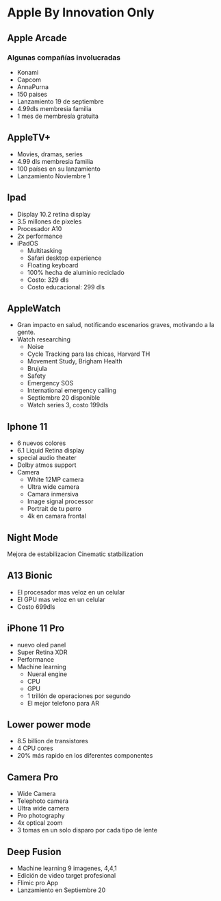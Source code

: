 # Apple By Innovation Only

## Apple Arcade

### Algunas compañías involucradas
- Konami
- Capcom
- AnnaPurna
- 150 paises
- Lanzamiento 19 de septiembre 
- 4.99dls membresia familia
- 1 mes de membresía gratuita

## AppleTV+
- Movies, dramas, series
- 4.99 dls membresia familia
- 100 países en su lanzamiento
- Lanzamiento Noviembre 1


## Ipad
- Display 10.2 retina display
- 3.5 millones de pixeles
- Procesador A10 
- 2x performance
- iPadOS
	- Multitasking
	- Safari desktop experience
	- Floating keyboard
	- 100% hecha de aluminio reciclado
	- Costo: 329 dls
	- Costo educacional: 299 dls

## AppleWatch

- Gran impacto en salud, notificando escenarios graves, motivando a la gente.
- Watch researching 
	- Noise
	- Cycle Tracking para las chicas, Harvard TH
	- Movement Study,  Brigham Health
	- Brujula
	- Safety
	- Emergency SOS
	- International emergency calling
	- Septiembre 20 disponible
	- Watch series 3, costo 199dls

## Iphone 11
- 6 nuevos colores
- 6.1 Liquid Retina display
- special audio theater 
- Dolby atmos support
- Camera
	- White 12MP camera
	- Ultra wide camera
	- Camara inmersiva
	- Image signal processor
	- Portrait de tu perro 
	- 4k en camara frontal

## Night Mode
Mejora de estabilizacion
Cinematic statbilization


## A13 Bionic
- El procesador mas veloz en un celular
- El GPU mas veloz en un celular
- Costo 699dls

## iPhone 11 Pro 
- nuevo oled panel 
- Super Retina XDR
- Performance
- Machine learning
	- Nueral engine
	- CPU
	- GPU
	- 1 trillón de operaciones por segundo
	- El mejor telefono para AR

## Lower power mode
- 8.5 billion de transistores
- 4 CPU cores
- 20% más rapido en los diferentes componentes

## Camera Pro 
- Wide Camera
- Telephoto camera
- Ultra wide camera
- Pro photography
- 4x optical zoom
- 3 tomas en un solo disparo por cada tipo de lente

## Deep Fusion
- Machine learning 9 imagenes, 4,4,1
- Edición de video target profesional
- Flimic pro App
- Lanzamiento en Septiembre 20
